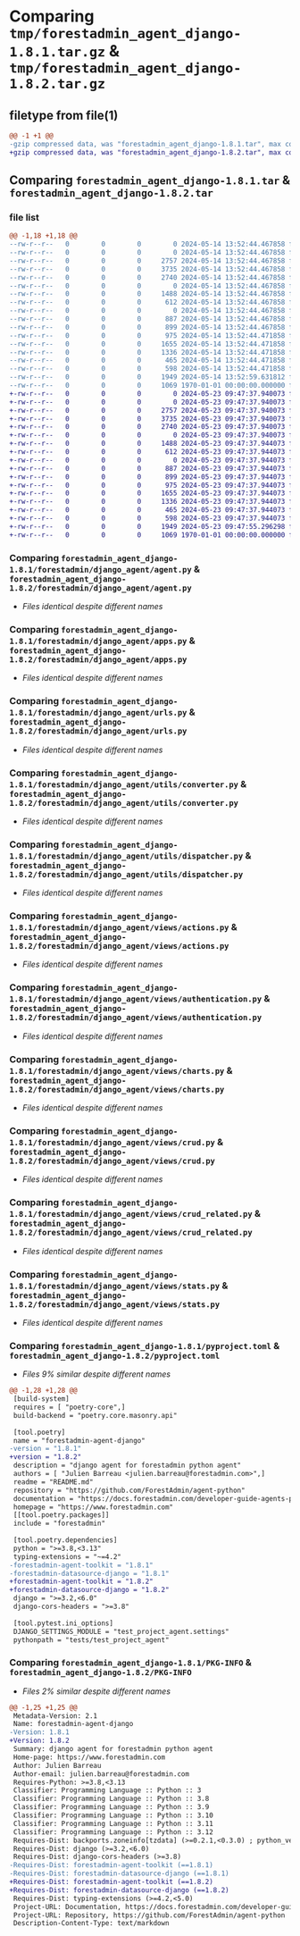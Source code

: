 # Comparing `tmp/forestadmin_agent_django-1.8.1.tar.gz` & `tmp/forestadmin_agent_django-1.8.2.tar.gz`

## filetype from file(1)

```diff
@@ -1 +1 @@
-gzip compressed data, was "forestadmin_agent_django-1.8.1.tar", max compression
+gzip compressed data, was "forestadmin_agent_django-1.8.2.tar", max compression
```

## Comparing `forestadmin_agent_django-1.8.1.tar` & `forestadmin_agent_django-1.8.2.tar`

### file list

```diff
@@ -1,18 +1,18 @@
--rw-r--r--   0        0        0        0 2024-05-14 13:52:44.467858 forestadmin_agent_django-1.8.1/README.md
--rw-r--r--   0        0        0        0 2024-05-14 13:52:44.467858 forestadmin_agent_django-1.8.1/forestadmin/django_agent/__init__.py
--rw-r--r--   0        0        0     2757 2024-05-14 13:52:44.467858 forestadmin_agent_django-1.8.1/forestadmin/django_agent/agent.py
--rw-r--r--   0        0        0     3735 2024-05-14 13:52:44.467858 forestadmin_agent_django-1.8.1/forestadmin/django_agent/apps.py
--rw-r--r--   0        0        0     2740 2024-05-14 13:52:44.467858 forestadmin_agent_django-1.8.1/forestadmin/django_agent/urls.py
--rw-r--r--   0        0        0        0 2024-05-14 13:52:44.467858 forestadmin_agent_django-1.8.1/forestadmin/django_agent/utils/__init__.py
--rw-r--r--   0        0        0     1488 2024-05-14 13:52:44.467858 forestadmin_agent_django-1.8.1/forestadmin/django_agent/utils/converter.py
--rw-r--r--   0        0        0      612 2024-05-14 13:52:44.467858 forestadmin_agent_django-1.8.1/forestadmin/django_agent/utils/dispatcher.py
--rw-r--r--   0        0        0        0 2024-05-14 13:52:44.467858 forestadmin_agent_django-1.8.1/forestadmin/django_agent/views/__init__.py
--rw-r--r--   0        0        0      887 2024-05-14 13:52:44.467858 forestadmin_agent_django-1.8.1/forestadmin/django_agent/views/actions.py
--rw-r--r--   0        0        0      899 2024-05-14 13:52:44.467858 forestadmin_agent_django-1.8.1/forestadmin/django_agent/views/authentication.py
--rw-r--r--   0        0        0      975 2024-05-14 13:52:44.471858 forestadmin_agent_django-1.8.1/forestadmin/django_agent/views/charts.py
--rw-r--r--   0        0        0     1655 2024-05-14 13:52:44.471858 forestadmin_agent_django-1.8.1/forestadmin/django_agent/views/crud.py
--rw-r--r--   0        0        0     1336 2024-05-14 13:52:44.471858 forestadmin_agent_django-1.8.1/forestadmin/django_agent/views/crud_related.py
--rw-r--r--   0        0        0      465 2024-05-14 13:52:44.471858 forestadmin_agent_django-1.8.1/forestadmin/django_agent/views/index.py
--rw-r--r--   0        0        0      598 2024-05-14 13:52:44.471858 forestadmin_agent_django-1.8.1/forestadmin/django_agent/views/stats.py
--rw-r--r--   0        0        0     1949 2024-05-14 13:52:59.631812 forestadmin_agent_django-1.8.1/pyproject.toml
--rw-r--r--   0        0        0     1069 1970-01-01 00:00:00.000000 forestadmin_agent_django-1.8.1/PKG-INFO
+-rw-r--r--   0        0        0        0 2024-05-23 09:47:37.940073 forestadmin_agent_django-1.8.2/README.md
+-rw-r--r--   0        0        0        0 2024-05-23 09:47:37.940073 forestadmin_agent_django-1.8.2/forestadmin/django_agent/__init__.py
+-rw-r--r--   0        0        0     2757 2024-05-23 09:47:37.940073 forestadmin_agent_django-1.8.2/forestadmin/django_agent/agent.py
+-rw-r--r--   0        0        0     3735 2024-05-23 09:47:37.940073 forestadmin_agent_django-1.8.2/forestadmin/django_agent/apps.py
+-rw-r--r--   0        0        0     2740 2024-05-23 09:47:37.940073 forestadmin_agent_django-1.8.2/forestadmin/django_agent/urls.py
+-rw-r--r--   0        0        0        0 2024-05-23 09:47:37.940073 forestadmin_agent_django-1.8.2/forestadmin/django_agent/utils/__init__.py
+-rw-r--r--   0        0        0     1488 2024-05-23 09:47:37.944073 forestadmin_agent_django-1.8.2/forestadmin/django_agent/utils/converter.py
+-rw-r--r--   0        0        0      612 2024-05-23 09:47:37.944073 forestadmin_agent_django-1.8.2/forestadmin/django_agent/utils/dispatcher.py
+-rw-r--r--   0        0        0        0 2024-05-23 09:47:37.944073 forestadmin_agent_django-1.8.2/forestadmin/django_agent/views/__init__.py
+-rw-r--r--   0        0        0      887 2024-05-23 09:47:37.944073 forestadmin_agent_django-1.8.2/forestadmin/django_agent/views/actions.py
+-rw-r--r--   0        0        0      899 2024-05-23 09:47:37.944073 forestadmin_agent_django-1.8.2/forestadmin/django_agent/views/authentication.py
+-rw-r--r--   0        0        0      975 2024-05-23 09:47:37.944073 forestadmin_agent_django-1.8.2/forestadmin/django_agent/views/charts.py
+-rw-r--r--   0        0        0     1655 2024-05-23 09:47:37.944073 forestadmin_agent_django-1.8.2/forestadmin/django_agent/views/crud.py
+-rw-r--r--   0        0        0     1336 2024-05-23 09:47:37.944073 forestadmin_agent_django-1.8.2/forestadmin/django_agent/views/crud_related.py
+-rw-r--r--   0        0        0      465 2024-05-23 09:47:37.944073 forestadmin_agent_django-1.8.2/forestadmin/django_agent/views/index.py
+-rw-r--r--   0        0        0      598 2024-05-23 09:47:37.944073 forestadmin_agent_django-1.8.2/forestadmin/django_agent/views/stats.py
+-rw-r--r--   0        0        0     1949 2024-05-23 09:47:55.296298 forestadmin_agent_django-1.8.2/pyproject.toml
+-rw-r--r--   0        0        0     1069 1970-01-01 00:00:00.000000 forestadmin_agent_django-1.8.2/PKG-INFO
```

### Comparing `forestadmin_agent_django-1.8.1/forestadmin/django_agent/agent.py` & `forestadmin_agent_django-1.8.2/forestadmin/django_agent/agent.py`

 * *Files identical despite different names*

### Comparing `forestadmin_agent_django-1.8.1/forestadmin/django_agent/apps.py` & `forestadmin_agent_django-1.8.2/forestadmin/django_agent/apps.py`

 * *Files identical despite different names*

### Comparing `forestadmin_agent_django-1.8.1/forestadmin/django_agent/urls.py` & `forestadmin_agent_django-1.8.2/forestadmin/django_agent/urls.py`

 * *Files identical despite different names*

### Comparing `forestadmin_agent_django-1.8.1/forestadmin/django_agent/utils/converter.py` & `forestadmin_agent_django-1.8.2/forestadmin/django_agent/utils/converter.py`

 * *Files identical despite different names*

### Comparing `forestadmin_agent_django-1.8.1/forestadmin/django_agent/utils/dispatcher.py` & `forestadmin_agent_django-1.8.2/forestadmin/django_agent/utils/dispatcher.py`

 * *Files identical despite different names*

### Comparing `forestadmin_agent_django-1.8.1/forestadmin/django_agent/views/actions.py` & `forestadmin_agent_django-1.8.2/forestadmin/django_agent/views/actions.py`

 * *Files identical despite different names*

### Comparing `forestadmin_agent_django-1.8.1/forestadmin/django_agent/views/authentication.py` & `forestadmin_agent_django-1.8.2/forestadmin/django_agent/views/authentication.py`

 * *Files identical despite different names*

### Comparing `forestadmin_agent_django-1.8.1/forestadmin/django_agent/views/charts.py` & `forestadmin_agent_django-1.8.2/forestadmin/django_agent/views/charts.py`

 * *Files identical despite different names*

### Comparing `forestadmin_agent_django-1.8.1/forestadmin/django_agent/views/crud.py` & `forestadmin_agent_django-1.8.2/forestadmin/django_agent/views/crud.py`

 * *Files identical despite different names*

### Comparing `forestadmin_agent_django-1.8.1/forestadmin/django_agent/views/crud_related.py` & `forestadmin_agent_django-1.8.2/forestadmin/django_agent/views/crud_related.py`

 * *Files identical despite different names*

### Comparing `forestadmin_agent_django-1.8.1/forestadmin/django_agent/views/stats.py` & `forestadmin_agent_django-1.8.2/forestadmin/django_agent/views/stats.py`

 * *Files identical despite different names*

### Comparing `forestadmin_agent_django-1.8.1/pyproject.toml` & `forestadmin_agent_django-1.8.2/pyproject.toml`

 * *Files 9% similar despite different names*

```diff
@@ -1,28 +1,28 @@
 [build-system]
 requires = [ "poetry-core",]
 build-backend = "poetry.core.masonry.api"
 
 [tool.poetry]
 name = "forestadmin-agent-django"
-version = "1.8.1"
+version = "1.8.2"
 description = "django agent for forestadmin python agent"
 authors = [ "Julien Barreau <julien.barreau@forestadmin.com>",]
 readme = "README.md"
 repository = "https://github.com/ForestAdmin/agent-python"
 documentation = "https://docs.forestadmin.com/developer-guide-agents-python/"
 homepage = "https://www.forestadmin.com"
 [[tool.poetry.packages]]
 include = "forestadmin"
 
 [tool.poetry.dependencies]
 python = ">=3.8,<3.13"
 typing-extensions = "~=4.2"
-forestadmin-agent-toolkit = "1.8.1"
-forestadmin-datasource-django = "1.8.1"
+forestadmin-agent-toolkit = "1.8.2"
+forestadmin-datasource-django = "1.8.2"
 django = ">=3.2,<6.0"
 django-cors-headers = ">=3.8"
 
 [tool.pytest.ini_options]
 DJANGO_SETTINGS_MODULE = "test_project_agent.settings"
 pythonpath = "tests/test_project_agent"
```

### Comparing `forestadmin_agent_django-1.8.1/PKG-INFO` & `forestadmin_agent_django-1.8.2/PKG-INFO`

 * *Files 2% similar despite different names*

```diff
@@ -1,25 +1,25 @@
 Metadata-Version: 2.1
 Name: forestadmin-agent-django
-Version: 1.8.1
+Version: 1.8.2
 Summary: django agent for forestadmin python agent
 Home-page: https://www.forestadmin.com
 Author: Julien Barreau
 Author-email: julien.barreau@forestadmin.com
 Requires-Python: >=3.8,<3.13
 Classifier: Programming Language :: Python :: 3
 Classifier: Programming Language :: Python :: 3.8
 Classifier: Programming Language :: Python :: 3.9
 Classifier: Programming Language :: Python :: 3.10
 Classifier: Programming Language :: Python :: 3.11
 Classifier: Programming Language :: Python :: 3.12
 Requires-Dist: backports.zoneinfo[tzdata] (>=0.2.1,<0.3.0) ; python_version < "3.9"
 Requires-Dist: django (>=3.2,<6.0)
 Requires-Dist: django-cors-headers (>=3.8)
-Requires-Dist: forestadmin-agent-toolkit (==1.8.1)
-Requires-Dist: forestadmin-datasource-django (==1.8.1)
+Requires-Dist: forestadmin-agent-toolkit (==1.8.2)
+Requires-Dist: forestadmin-datasource-django (==1.8.2)
 Requires-Dist: typing-extensions (>=4.2,<5.0)
 Project-URL: Documentation, https://docs.forestadmin.com/developer-guide-agents-python/
 Project-URL: Repository, https://github.com/ForestAdmin/agent-python
 Description-Content-Type: text/markdown
```

